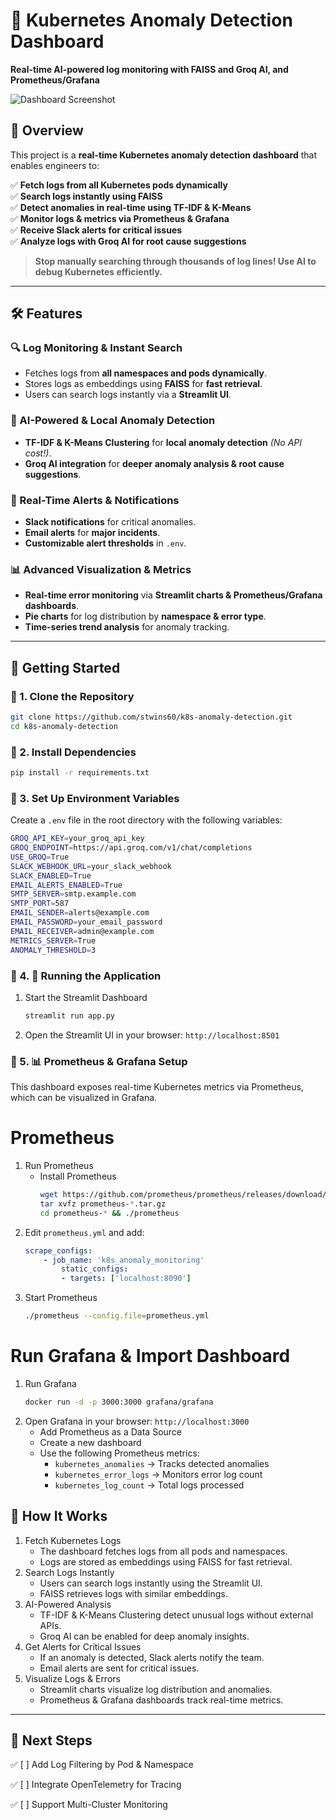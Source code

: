 # 🚀 Kubernetes Anomaly Detection Dashboard  
**Real-time AI-powered log monitoring with FAISS and Groq AI, and Prometheus/Grafana**

![Dashboard Screenshot](./images/screenshot.png)

## **📖 Overview**
This project is a **real-time Kubernetes anomaly detection dashboard** that enables engineers to:

✅ **Fetch logs from all Kubernetes pods dynamically**  
✅ **Search logs instantly using FAISS**  
✅ **Detect anomalies in real-time using TF-IDF & K-Means**  
✅ **Monitor logs & metrics via Prometheus & Grafana**  
✅ **Receive Slack alerts for critical issues**  
✅ **Analyze logs with Groq AI for root cause suggestions**

> **Stop manually searching through thousands of log lines! Use AI to debug Kubernetes efficiently.**

---

## 🛠️ Features  
### 🔍 Log Monitoring & Instant Search  
- Fetches logs from **all namespaces and pods dynamically**.  
- Stores logs as embeddings using **FAISS** for **fast retrieval**.  
- Users can search logs instantly via a **Streamlit UI**.  

### 🧠 AI-Powered & Local Anomaly Detection  
- **TF-IDF & K-Means Clustering** for **local anomaly detection** *(No API cost!)*.  
- **Groq AI integration** for **deeper anomaly analysis & root cause suggestions**.  

### 📡 Real-Time Alerts & Notifications  
- **Slack notifications** for critical anomalies.  
- **Email alerts** for **major incidents**.  
- **Customizable alert thresholds** in `.env`.  

### 📊 Advanced Visualization & Metrics  
- **Real-time error monitoring** via **Streamlit charts & Prometheus/Grafana dashboards**.  
- **Pie charts** for log distribution by **namespace & error type**.  
- **Time-series trend analysis** for anomaly tracking.  


---

## **🚀 Getting Started**
### **🔹 1. Clone the Repository**
```bash
git clone https://github.com/stwins60/k8s-anomaly-detection.git
cd k8s-anomaly-detection
```
### **🔹 2. Install Dependencies**
```bash
pip install -r requirements.txt
```
### **🔹 3. Set Up Environment Variables**
Create a `.env` file in the root directory with the following variables:
```bash
GROQ_API_KEY=your_groq_api_key
GROQ_ENDPOINT=https://api.groq.com/v1/chat/completions
USE_GROQ=True
SLACK_WEBHOOK_URL=your_slack_webhook
SLACK_ENABLED=True
EMAIL_ALERTS_ENABLED=True
SMTP_SERVER=smtp.example.com
SMTP_PORT=587
EMAIL_SENDER=alerts@example.com
EMAIL_PASSWORD=your_email_password
EMAIL_RECEIVER=admin@example.com
METRICS_SERVER=True
ANOMALY_THRESHOLD=3
```
### **🔹 4. 🔧 Running the Application**
1. Start the Streamlit Dashboard
    ```bash
    streamlit run app.py
    ```
2. Open the Streamlit UI in your browser: `http://localhost:8501`

### **🔹 5. 📊 Prometheus & Grafana Setup**
This dashboard exposes real-time Kubernetes metrics via Prometheus, which can be visualized in Grafana.
# Prometheus
1. Run Prometheus
    - Install Prometheus
        ```bash
        wget https://github.com/prometheus/prometheus/releases/download/v2.41.0/prometheus-2.41.0.linux-amd64.tar.gz
        tar xvfz prometheus-*.tar.gz
        cd prometheus-* && ./prometheus
        ```
2. Edit `prometheus.yml` and add:
    ```yaml
    scrape_configs:
        - job_name: 'k8s_anomaly_monitoring'
            static_configs:
            - targets: ['localhost:8090']
    ```
3. Start Prometheus
    ```bash
    ./prometheus --config.file=prometheus.yml
    ```
# Run Grafana & Import Dashboard
1. Run Grafana
    ```bash
    docker run -d -p 3000:3000 grafana/grafana
    ```
2. Open Grafana in your browser: `http://localhost:3000`
    - Add Prometheus as a Data Source
    - Create a new dashboard
    - Use the following Prometheus metrics:
        - `kubernetes_anomalies` → Tracks detected anomalies
        - `kubernetes_error_logs` → Monitors error log count
        - `kubernetes_log_count` → Total logs processed

## **📌 How It Works**
1. Fetch Kubernetes Logs
    - The dashboard fetches logs from all pods and namespaces.
    - Logs are stored as embeddings using FAISS for fast retrieval.
2. Search Logs Instantly
    - Users can search logs instantly using the Streamlit UI.
    - FAISS retrieves logs with similar embeddings.
3. AI-Powered Analysis
    - TF-IDF & K-Means Clustering detect unusual logs without external APIs.
    - Groq AI can be enabled for deep anomaly insights.
4. Get Alerts for Critical Issues
    - If an anomaly is detected, Slack alerts notify the team.
    - Email alerts are sent for critical issues.
5. Visualize Logs & Errors
    - Streamlit charts visualize log distribution and anomalies.
    - Prometheus & Grafana dashboards track real-time metrics.

---

## **🎯 Next Steps**

✅ [ ] Add Log Filtering by Pod & Namespace

✅ [ ] Integrate OpenTelemetry for Tracing

✅ [ ] Support Multi-Cluster Monitoring
